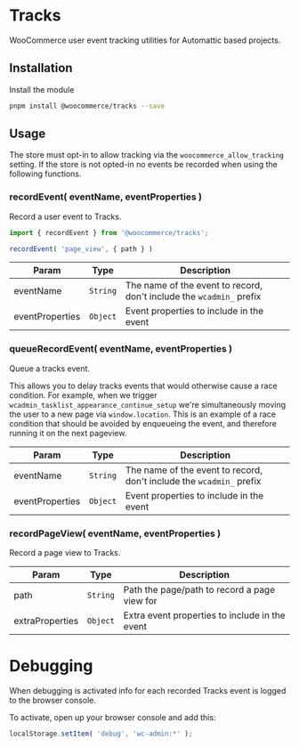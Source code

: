 # Tracks

WooCommerce user event tracking utilities for Automattic based projects.

## Installation

Install the module

```bash
pnpm install @woocommerce/tracks --save
```

## Usage

The store must opt-in to allow tracking via the `woocommerce_allow_tracking` setting. 
If the store is not opted-in no events be recorded when using the following functions.

### recordEvent( eventName, eventProperties )

Record a user event to Tracks.

```jsx
import { recordEvent } from '@woocommerce/tracks';

recordEvent( 'page_view', { path } )
```

| Param | Type | Description |
| --- | --- | --- |
| eventName | <code>String</code> | The name of the event to record, don't include the `wcadmin_` prefix |
| eventProperties | <code>Object</code> | Event properties to include in the event |

### queueRecordEvent( eventName, eventProperties )

Queue a tracks event.

This allows you to delay tracks events that would otherwise cause a race condition.
For example, when we trigger `wcadmin_tasklist_appearance_continue_setup` we're simultaneously moving the user to a new page via
`window.location`. This is an example of a race condition that should be avoided by enqueueing the event,
and therefore running it on the next pageview.

| Param | Type | Description |
| --- | --- | --- |
| eventName | <code>String</code> | The name of the event to record, don't include the `wcadmin_` prefix |
| eventProperties | <code>Object</code> | Event properties to include in the event |

### recordPageView( eventName, eventProperties )

Record a page view to Tracks.

| Param | Type | Description |
| --- | --- | --- |
| path | <code>String</code> | Path the page/path to record a page view for |
| extraProperties | <code>Object</code> | Extra event properties to include in the event |

# Debugging

When debugging is activated info for each recorded Tracks event is logged to the browser console.

To activate, open up your browser console and add this:

```js
localStorage.setItem( 'debug', 'wc-admin:*' );
```
